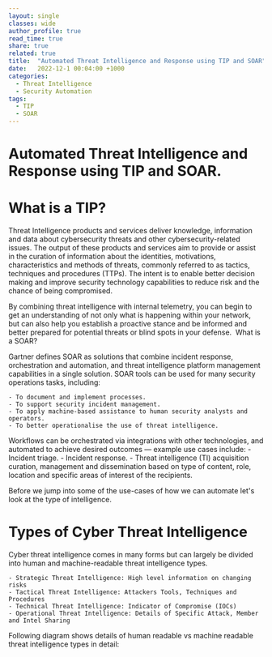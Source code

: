 ```yaml
---
layout: single
classes: wide
author_profile: true
read_time: true
share: true
related: true
title:  "Automated Threat Intelligence and Response using TIP and SOAR"
date:   2022-12-1 00:04:00 +1000
categories:
  - Threat Intelligence
  - Security Automation
tags:
  - TIP
  - SOAR
---
```

# Automated Threat Intelligence and Response using TIP and SOAR.

# What is a TIP?

Threat Intelligence products and services deliver knowledge, information and data about cybersecurity threats and other cybersecurity-related issues. The output of these products and services aim to provide or assist in the curation of information about the identities, motivations, characteristics and methods of threats, commonly referred to as tactics, techniques and procedures (TTPs). The intent is to enable better decision making and improve security technology capabilities to reduce risk and the chance of being compromised.

By combining threat intelligence with internal telemetry, you can begin to get an understanding of not only what is happening within your network, but can also help you establish a proactive stance and be informed and better prepared for potential threats or blind spots in your defense. 
What is a SOAR?

Gartner defines SOAR as solutions that combine incident response, orchestration and automation, and threat intelligence platform management capabilities in a single solution. SOAR tools can be used for many security operations tasks, including: 

    - To document and implement processes.
    - To support security incident management. 
    - To apply machine-based assistance to human security analysts and operators. 
    - To better operationalise the use of threat intelligence. 

Workflows can be orchestrated via integrations with other technologies, and automated to achieve desired outcomes — example use cases include: - Incident triage. - Incident response. - Threat intelligence (TI) acquisition curation, management and dissemination based on type of content, role, location and specific areas of interest of the recipients.

Before we jump into some of the use-cases of how we can automate let's look at the type of intelligence.

# Types of Cyber Threat Intelligence

Cyber threat intelligence comes in many forms but can largely be divided into human and machine-readable threat intelligence types.

    - Strategic Threat Intelligence: High level information on changing risks
    - Tactical Threat Intelligence: Attackers Tools, Techniques and Procedures
    - Technical Threat Intelligence: Indicator of Compromise (IOCs)
    - Operational Threat Intelligence: Details of Specific Attack, Member and Intel Sharing

Following diagram shows details of human readable vs machine readable threat intelligence types in detail:


